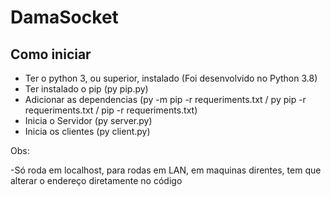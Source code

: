 # DamaSocket

## Como iniciar
- Ter o python 3, ou superior, instalado (Foi desenvolvido no Python 3.8)
- Ter instalado o pip (py pip.py)
- Adicionar as dependencias (py -m pip -r requeriments.txt / py pip -r requeriments.txt / pip -r requeriments.txt)
- Inicia o Servidor (py server.py)
- Inicia os clientes (py client.py)

Obs: 

-Só roda em localhost, para rodas em LAN, em maquinas direntes, tem que alterar o endereço diretamente no código
